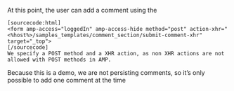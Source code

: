 At this point, the user can add a comment using the
```
[sourcecode:html]
<form amp-access="loggedIn" amp-access-hide method="post" action-xhr="<%host%>/samples_templates/comment_section/submit-comment-xhr" target="_top">
[/sourcecode]
We specify a POST method and a XHR action, as non XHR actions are not allowed with POST methods in AMP.
```
Because this is a demo, we are not persisting comments, so it’s only possible to add one comment at the time
